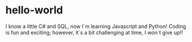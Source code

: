 # hello-world

I know a little C# and SQL, now I´m learning Javascript and Python!
Coding is fun and exciting; however, it´s a bit challenging at time, I won´t give up!!
